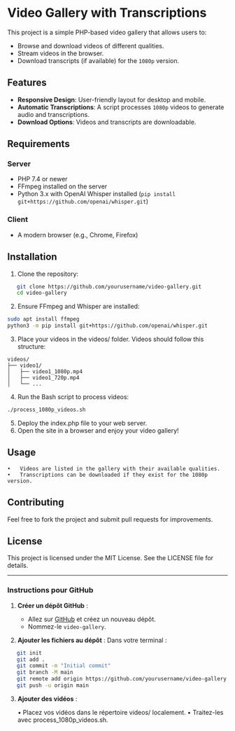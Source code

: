 

# Video Gallery with Transcriptions

This project is a simple PHP-based video gallery that allows users to:
- Browse and download videos of different qualities.
- Stream videos in the browser.
- Download transcripts (if available) for the `1080p` version.

## Features

- **Responsive Design**: User-friendly layout for desktop and mobile.
- **Automatic Transcriptions**: A script processes `1080p` videos to generate audio and transcriptions.
- **Download Options**: Videos and transcripts are downloadable.

## Requirements

### Server
- PHP 7.4 or newer
- FFmpeg installed on the server
- Python 3.x with OpenAI Whisper installed (`pip install git+https://github.com/openai/whisper.git`)

### Client
- A modern browser (e.g., Chrome, Firefox)

## Installation

1. Clone the repository:

```bash
   git clone https://github.com/yourusername/video-gallery.git
   cd video-gallery
```
2.	Ensure FFmpeg and Whisper are installed:

```bash
sudo apt install ffmpeg
python3 -m pip install git+https://github.com/openai/whisper.git
```

3.	Place your videos in the videos/ folder. Videos should follow this structure:

```plaintext
videos/
├── video1/
│   ├── video1_1080p.mp4
│   ├── video1_720p.mp4
│   └── ...

```
4.	Run the Bash script to process videos:

```bash
./process_1080p_videos.sh
```

5.	Deploy the index.php file to your web server.
6.	Open the site in a browser and enjoy your video gallery!

## Usage
	•	Videos are listed in the gallery with their available qualities.
	•	Transcriptions can be downloaded if they exist for the 1080p version.

## Contributing

Feel free to fork the project and submit pull requests for improvements.

## License

This project is licensed under the MIT License. See the LICENSE file for details.

---

### Instructions pour GitHub

1. **Créer un dépôt GitHub** :
   - Allez sur [GitHub](https://github.com/) et créez un nouveau dépôt.
   - Nommez-le `video-gallery`.

2. **Ajouter les fichiers au dépôt** :
   Dans votre terminal :
```bash
   git init
   git add .
   git commit -m "Initial commit"
   git branch -M main
   git remote add origin https://github.com/yourusername/video-gallery.git
   git push -u origin main

```

3. **Ajouter des vidéos** :

	•	Placez vos vidéos dans le répertoire videos/ localement.
	•	Traitez-les avec process_1080p_videos.sh.
